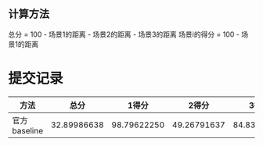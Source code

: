 ## 计算方法
总分 = 100 - 场景1的距离 - 场景2的距离 - 场景3的距离
场景i的得分 = 100 - 场景1的距离
# 提交记录
|  方法  |  总分  | 1得分 | 2得分 |  3得分 |
|  ----  | ----  | ----  | ----  | ----  |
|官方baseline | 32.89986638 | 98.79622250 | 49.26791637 | 84.83572752 |